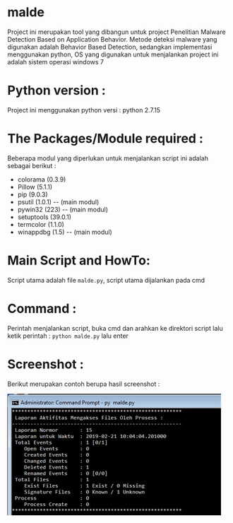 # malde
Project ini merupakan tool yang dibangun untuk project Penelitian  Malware Detection Based on Application Behavior.
Metode deteksi malware yang digunakan adalah Behavior Based Detection, sedangkan implementasi menggunakan python, OS yang digunakan untuk menjalankan project ini adalah sistem operasi windows 7

# Python version : 
Project ini menggunakan python versi : python 2.7.15

# The Packages/Module required : 
Beberapa modul yang diperlukan untuk menjalankan script ini adalah sebagai berikut : 
- colorama (0.3.9)
- Pillow (5.1.1)
- pip (9.0.3)
- psutil (1.0.1) -- (main modul)
- pywin32 (223) -- (main modul)
- setuptools (39.0.1)
- termcolor (1.1.0)
- winappdbg (1.5) -- (main modul)

# Main Script and HowTo:
Script utama adalah file `malde.py`, script utama dijalankan pada cmd

# Command : 
Perintah menjalankan script, buka cmd dan arahkan ke direktori script lalu ketik perintah : 
`python malde.py` lalu enter

# Screenshot : 
Berikut merupakan contoh berupa hasil screenshot : 

![malde-hasil-screenshot](img/malde-screenshot.png)


